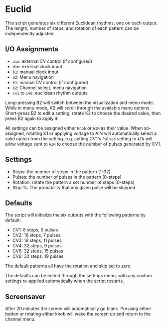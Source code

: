 # Euclid

This script generates six different Euclidean rhythms, one on each output. The length, number of
steps, and rotation of each pattern can be independently adjusted.

## I/O Assignments

- `ain`: external CV control (if configured)
- `din`: external clock input
- `b1`: manual clock input
- `b2`: Menu navigation
- `k1`: manual CV control (if configured)
- `k2`: Channel select, menu navigation
- `cv1` to `cv6`: euclidean rhythm outputs

Long-pressing B2 will switch between the visualization and menu mode.  While in menu mode, K2 will
scroll through the available menu options. Short-press B2 to edit a setting, rotate K2 to choose the
desired value, then press B2 again to apply it.

All settings can be assigned either `Knob` or `AIN` as their value. When so-assigned, rotating K1
or applying voltage to AIN will automatically select a valid option from the setting. e.g. setting
CV1's `Pulses` setting to `AIN` will allow voltage sent to `AIN` to choose the number of pulses
generated by CV1.

## Settings

- Steps: the number of steps in the pattern (1-32)
- Pulses: the number of pulses in the pattern (0-steps)
- Rotation: rotate the pattern a set number of steps (0-steps)
- Skip %: The probability that any given pulse will be skipped

## Defaults

The script will initialize the six outputs with the following patterns by default:
- CV1: 8 steps, 5 pulses
- CV2: 16 steps, 7 pulses
- CV3: 16 steps, 11 pulses
- CV4: 32 steps, 9 pulses
- CV5: 32 steps, 15 pulses
- CV6: 32 steps, 19 pulses

The default patterns all have the rotation and skip set to zero.

The defaults can be edited through the settings menu, with any custom settings
re-applied automatically when the script restarts.

## Screensaver

After 20 minutes the screen will automatically go blank.  Pressing either button
or rotating either knob will wake the screen up and return to the channel menu.
